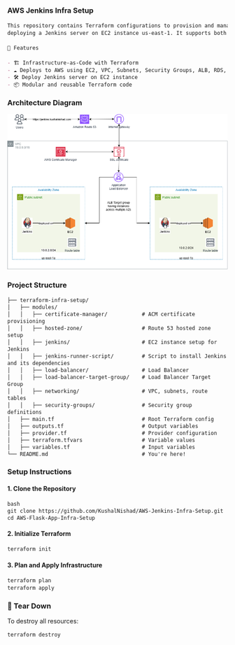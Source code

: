 ### AWS Jenkins Infra Setup
```markdown
This repository contains Terraform configurations to provision and manage AWS infrastructure for
deploying a Jenkins server on EC2 instance us-east-1. It supports both automated provisioning and deployment using Terraform.

🚀 Features

- 🏗️ Infrastructure-as-Code with Terraform
- ☁️ Deploys to AWS using EC2, VPC, Subnets, Security Groups, ALB, RDS, Route 53, and Certificate Manager
- 🛠️ Deploy Jenkins server on EC2 instance
- 📦 Modular and reusable Terraform code
```

### Architecture Diagram
![Architecture Diagram](AWS-Jenkins-Infra-Setup.drawio.png)

### Project Structure
```
├── terraform-infra-setup/
│   ├── modules/
│   │   ├── certificate-manager/           # ACM certificate provisioning
│   │   ├── hosted-zone/                   # Route 53 hosted zone setup
│   │   ├── jenkins/                       # EC2 instance setup for Jenkins
│   │   ├── jenkins-runner-script/         # Script to install Jenkins and its dependencies
│   │   ├── load-balancer/                 # Load Balancer
│   │   ├── load-balancer-target-group/    # Load Balancer Target Group
│   │   ├── networking/                    # VPC, subnets, route tables
│   │   ├── security-groups/               # Security group definitions
│   ├── main.tf                            # Root Terraform config
│   ├── outputs.tf                         # Output variables
│   ├── provider.tf                        # Provider configuration
│   ├── terraform.tfvars                   # Variable values
│   ├── variables.tf                       # Input variables
└── README.md                              # You're here!

```

### Setup Instructions

#### 1. Clone the Repository
```
bash
git clone https://github.com/KushalNishad/AWS-Jenkins-Infra-Setup.git
cd AWS-Flask-App-Infra-Setup
```

#### 2. Initialize Terraform
```bash
terraform init
```

#### 3. Plan and Apply Infrastructure
```bash
terraform plan
terraform apply
```

### 🧹 Tear Down

To destroy all resources:
```bash
terraform destroy
```
